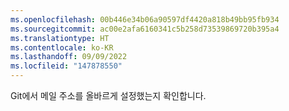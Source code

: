 ```yaml
---
ms.openlocfilehash: 00b446e34b06a90597df4420a818b49bb95fb934
ms.sourcegitcommit: ac00e2afa6160341c5b258d73539869720b395a4
ms.translationtype: HT
ms.contentlocale: ko-KR
ms.lasthandoff: 09/09/2022
ms.locfileid: "147878550"
---
```

Git에서 메일 주소를 올바르게 설정했는지 확인합니다.

